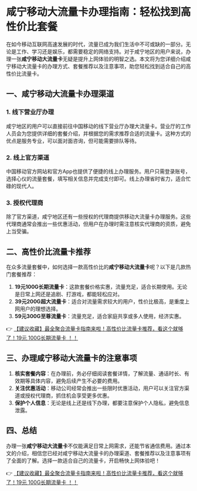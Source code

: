# 咸宁移动大流量卡办理指南：轻松找到高性价比套餐

在如今移动互联网高速发展的时代，流量已成为我们生活中不可或缺的一部分。无论是工作、学习还是娱乐，都需要稳定的网络支持。对于咸宁地区的用户来说，办理一张**咸宁移动大流量卡**无疑是提升上网体验的明智之选。本文将为您详细介绍咸宁移动大流量卡的办理方式、套餐推荐以及注意事项，助您轻松找到适合自己的高性价比流量卡。

## 一、咸宁移动大流量卡办理渠道

### 1. 线下营业厅办理
咸宁地区的用户可以直接前往中国移动的线下营业厅办理大流量卡。营业厅的工作人员会为您提供详细的套餐介绍，并根据您的需求推荐合适的流量卡。这种方式的优点是服务专业，可以面对面咨询，但可能需要排队等待。

### 2. 线上官方渠道
中国移动官方网站和官方App也提供了便捷的线上办理服务。用户只需登录账号，选择心仪的流量套餐，填写相关信息并完成支付即可。线上办理省时省力，适合忙碌的现代人。

### 3. 授权代理商
除了官方渠道，咸宁地区还有一些授权的代理商提供移动大流量卡办理服务。这些代理商通常会推出一些优惠活动，但用户在办理时需注意核实代理商的资质，避免上当受骗。

## 二、高性价比流量卡推荐

在众多流量套餐中，如何选择一款高性价比的**咸宁移动大流量卡**呢？以下是几款热门套餐推荐：

1. **19元100G长期流量卡**：这款套餐价格实惠，流量充足，适合长期使用。无论是日常上网还是追剧、打游戏，都能轻松应对。
2. **39元200G超大流量卡**：适合对流量需求较大的用户，性价比极高，是重度上网用户的理想选择。
3. **59元300G至尊流量卡**：流量充足，适合家庭共享或多人使用，经济实惠。

👉 [【建议收藏】最全聚合流量卡指南来啦！高性价比流量卡推荐，看这个就够了！19元 100G长期流量卡 ！！](https://bit.ly/Liuliangka)

## 三、办理咸宁移动大流量卡的注意事项

1. **核实套餐内容**：在办理前，务必仔细阅读套餐详情，了解流量、通话时长、有效期等具体内容，避免后续产生不必要的费用。
2. **关注优惠活动**：移动公司经常会推出一些限时优惠活动，用户可以关注官方渠道或授权代理商，抓住机会享受更多优惠。
3. **保护个人信息**：无论是线上还是线下办理，都要注意保护个人隐私，避免信息泄露。

## 四、总结

办理一张**咸宁移动大流量卡**不仅能满足日常上网需求，还能节省通信费用。通过本文的介绍，相信您已经对咸宁移动大流量卡的办理渠道、套餐推荐以及注意事项有了全面的了解。选择一款适合自己的流量卡，开启畅快上网体验吧！

👉 [【建议收藏】最全聚合流量卡指南来啦！高性价比流量卡推荐，看这个就够了！19元 100G长期流量卡 ！！](https://bit.ly/Liuliangka)